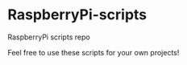 # RaspberryPi-scripts
RaspberryPi scripts repo

Feel free to use these scripts for your own projects! 
